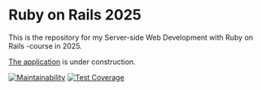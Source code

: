 # Ruby on Rails 2025

This is the repository for my Server-side Web Development with Ruby on Rails -course in 2025.

[The application](https://ratebeer.pessi.fi) is under construction.

[![Maintainability](https://api.codeclimate.com/v1/badges/1de10e398bb54ccd7549/maintainability)](https://codeclimate.com/github/rpessi/ratebeer/maintainability)  [![Test Coverage](https://api.codeclimate.com/v1/badges/1de10e398bb54ccd7549/test_coverage)](https://codeclimate.com/github/rpessi/ratebeer/test_coverage)
